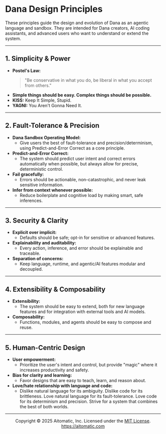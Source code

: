 # Dana Design Principles

These principles guide the design and evolution of Dana as an agentic language and sandbox. They are intended for Dana creators, AI coding assistants, and advanced users who want to understand or extend the system.

---

## 1. Simplicity & Power

- **Postel's Law:**
  > "Be conservative in what you do, be liberal in what you accept from others."
- **Simple things should be easy. Complex things should be possible.**
- **KISS:** Keep It Simple, Stupid.
- **YAGNI:** You Aren't Gonna Need It.

---

## 2. Fault-Tolerance & Precision

- **Dana Sandbox Operating Model:**
  - Give users the best of fault-tolerance and precision/determinism, using Predict-and-Error Correct as a core principle.
- **Predict-and-Error Correct:**
  - The system should predict user intent and correct errors automatically when possible, but always allow for precise, deterministic control.
- **Fail gracefully:**
  - Errors should be actionable, non-catastrophic, and never leak sensitive information.
- **Infer from context whenever possible:**
  - Reduce boilerplate and cognitive load by making smart, safe inferences.

---

## 3. Security & Clarity

- **Explicit over implicit:**
  - Defaults should be safe; opt-in for sensitive or advanced features.
- **Explainability and auditability:**
  - Every action, inference, and error should be explainable and traceable.
- **Separation of concerns:**
  - Keep language, runtime, and agentic/AI features modular and decoupled.

---

## 4. Extensibility & Composability

- **Extensibility:**
  - The system should be easy to extend, both for new language features and for integration with external tools and AI models.
- **Composability:**
  - Functions, modules, and agents should be easy to compose and reuse.

---

## 5. Human-Centric Design

- **User empowerment:**
  - Prioritize the user's intent and control, but provide "magic" where it increases productivity and safety.
- **Bias for clarity and learning:**
  - Favor designs that are easy to teach, learn, and reason about.
- **Love/hate relationship with language and code:**
  - Dislike natural language for its ambiguity. Dislike code for its brittleness. Love natural language for its fault-tolerance. Love code for its determinism and precision. Strive for a system that combines the best of both worlds.

---
<p align="center">
Copyright © 2025 Aitomatic, Inc. Licensed under the <a href="../LICENSE.md">MIT License</a>.<br/>
<a href="https://aitomatic.com">https://aitomatic.com</a>
</p> 